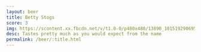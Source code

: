 ```yaml
---
layout: beer
title: Betty Stogs
score: 3
img: https://scontent.xx.fbcdn.net/v/t1.0-0/p480x480/13890_10151929069588745_726766227_n.jpg?oh=cea399ef2cbab22542fc235291ad33c1&oe=587613F6
desc: Tastes pretty much as you would expect from the name
permalink: /beer/:title.html
---
```

